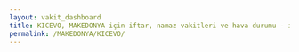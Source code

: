 ```yaml
---
layout: vakit_dashboard
title: KICEVO, MAKEDONYA için iftar, namaz vakitleri ve hava durumu - ilçe/eyalet seç
permalink: /MAKEDONYA/KICEVO/
---
```


<script type="text/javascript">
  var GLOBAL_COUNTRY = 'MAKEDONYA';
  var GLOBAL_CITY = 'KICEVO';
  var GLOBAL_STATE = '';
  var lat = 72;
  var lon = 21;
</script>
